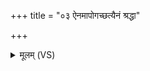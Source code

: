 +++
title = "०३ ऐनमापोगच्छत्यैनं श्रद्धा"

+++
<details><summary>मूलम् (VS)</summary>

ऐन॒मापो॑गच्छ॒त्यैनं॑ श्र॒द्धा ग॑च्छ॒त्यैनं॑ व॒र्षं ग॑च्छति॒ य ए॒वं वेद॑ ॥
</details>